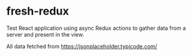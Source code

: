 # fresh-redux

Test React application using async Redux actions to gather data from a server and present in the view.

All data fetched from https://jsonplaceholder.typicode.com/
